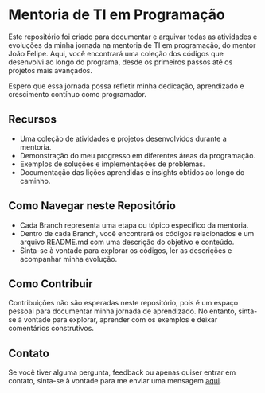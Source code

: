 # Mentoria de TI em Programação

Este repositório foi criado para documentar e arquivar todas as atividades e evoluções da minha jornada na mentoria de TI em programação, do mentor João Felipe. Aqui, você encontrará uma coleção dos códigos que desenvolvi ao longo do programa, desde os primeiros passos até os projetos mais avançados.

Espero que essa jornada possa refletir minha dedicação, aprendizado e crescimento contínuo como programador.

## Recursos

- Uma coleção de atividades e projetos desenvolvidos durante a mentoria.
- Demonstração do meu progresso em diferentes áreas da programação.
- Exemplos de soluções e implementações de problemas.
- Documentação das lições aprendidas e insights obtidos ao longo do caminho.

## Como Navegar neste Repositório

- Cada Branch representa uma etapa ou tópico específico da mentoria.
- Dentro de cada Branch, você encontrará os códigos relacionados e um arquivo README.md com uma descrição do objetivo e conteúdo.
- Sinta-se à vontade para explorar os códigos, ler as descrições e acompanhar minha evolução.

## Como Contribuir

Contribuições não são esperadas neste repositório, pois é um espaço pessoal para documentar minha jornada de aprendizado. No entanto, sinta-se à vontade para explorar, aprender com os exemplos e deixar comentários construtivos.

## Contato

Se você tiver alguma pergunta, feedback ou apenas quiser entrar em contato, sinta-se à vontade para me enviar uma mensagem [aqui](mailto:webertleal@hotmail.com).